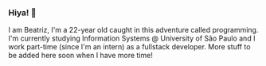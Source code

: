 ### Hiya! 🐶
I am Beatriz, I'm a 22-year old caught in this adventure called programming. I'm currently studying Information Systems @ University of São Paulo and I work part-time (since I'm an intern) as a fullstack developer. More stuff to be added here soon when I have more time!
<!--
**beasabreu/beasabreu** is a ✨ _special_ ✨ repository because its `README.md` (this file) appears on your GitHub profile.

Here are some ideas to get you started:

- 🔭 I’m currently working on ...
- 🌱 I’m currently learning ...
- 👯 I’m looking to collaborate on ...
- 🤔 I’m looking for help with ...
- 💬 Ask me about ...
- 📫 How to reach me: ...
- 😄 Pronouns: ...
- ⚡ Fun fact: ...
-->
